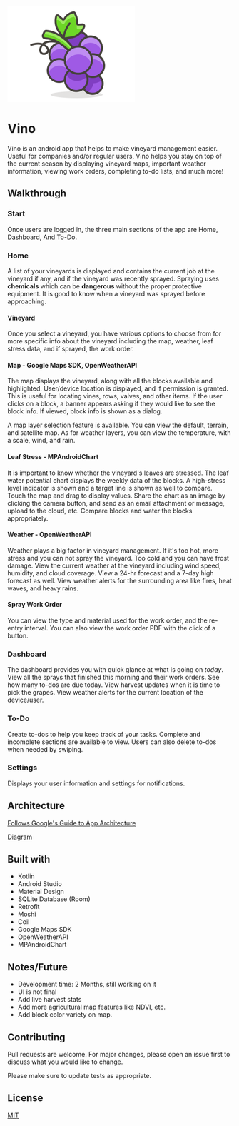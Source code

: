 ![Vino logo](https://raw.githubusercontent.com/juanm707/Vino/master/vinologo.svg "Vino grape logo")

# Vino
Vino is an android app that helps to make vineyard management easier. Useful for companies and/or regular users, Vino helps you stay on top of the current season by displaying vineyard maps, important weather information, viewing work orders, completing to-do lists, and much more!

## Walkthrough
### Start
Once users are logged in, the three main sections of the app are Home, Dashboard, And To-Do.

### Home
A list of your vineyards is displayed and contains the current job at the vineyard if any, and if the vineyard was recently sprayed. Spraying uses **chemicals** which can be **dangerous** without the proper protective equipment. It is good to know when a vineyard was sprayed before approaching.

#### Vineyard
Once you select a vineyard, you have various options to choose from for more specific info about the vineyard including the map, weather, leaf stress data, and if sprayed, the work order.

#### Map - Google Maps SDK, OpenWeatherAPI
The map displays the vineyard, along with all the blocks available and highlighted. User/device location is displayed, and if permission is granted. This is useful for locating vines, rows, valves, and other items. If the user clicks on a block, a banner appears asking if they would like to see the block info. If viewed, block info is shown as a dialog. 

A map layer selection feature is available. You can view the default, terrain, and satellite map. As for weather layers, you can view the temperature, with a scale, wind, and rain.

#### Leaf Stress - MPAndroidChart
It is important to know whether the vineyard's leaves are stressed. The leaf water potential chart displays the weekly data of the blocks. A high-stress level indicator is shown and a target line is shown as well to compare. Touch the map and drag to display values. Share the chart as an image by clicking the camera button, and send as an email attachment or message, upload to the cloud, etc. Compare blocks and water the blocks appropriately.

#### Weather - OpenWeatherAPI
Weather plays a big factor in vineyard management. If it's too hot, more stress and you can not spray the vineyard. Too cold and you can have frost damage. View the current weather at the vineyard including wind speed, humidity, and cloud coverage. View a 24-hr forecast and a 7-day high forecast as well. View weather alerts for the surrounding area like fires, heat waves, and heavy rains.

#### Spray Work Order
You can view the type and material used for the work order, and the re-entry interval. You can also view the work order PDF with the click of a button. 

### Dashboard
The dashboard provides you with quick glance at what is going on *today*. View all the sprays that finished this morning and their work orders. See how many to-dos are due today. View harvest updates when it is time to pick the grapes. View weather alerts for the current location of the device/user.

### To-Do
Create to-dos to help you keep track of your tasks. Complete and incomplete sections are available to view. Users can also delete to-dos when needed by swiping.

### Settings
Displays your user information and settings for notifications.

## Architecture
[Follows Google's Guide to App Architecture](https://developer.android.com/jetpack/guide)

[Diagram](https://developer.android.com/topic/libraries/architecture/images/final-architecture.png)

## Built with
- Kotlin
- Android Studio
- Material Design
- SQLite Database (Room)
- Retrofit
- Moshi
- Coil
- Google Maps SDK
- OpenWeatherAPI
- MPAndroidChart

## Notes/Future
- Development time: 2 Months, still working on it
- UI is not final
- Add live harvest stats
- Add more agricultural map features like NDVI, etc.
- Add block color variety on map.

## Contributing
Pull requests are welcome. For major changes, please open an issue first to discuss what you would like to change.

Please make sure to update tests as appropriate.

## License
[MIT](https://choosealicense.com/licenses/mit/)
